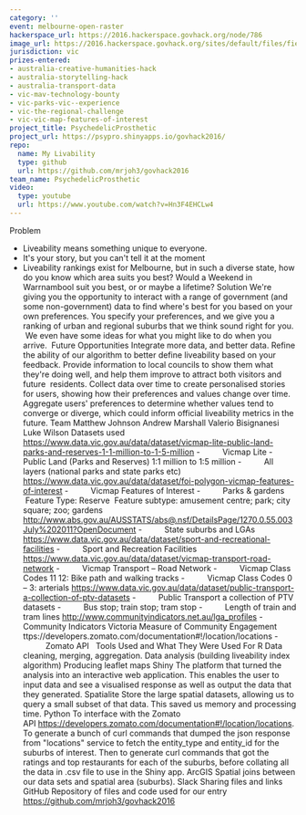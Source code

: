 ```yaml
---
category: ''
event: melbourne-open-raster
hackerspace_url: https://2016.hackerspace.govhack.org/node/786
image_url: https://2016.hackerspace.govhack.org/sites/default/files/field/image/logo_1.jpg
jurisdiction: vic
prizes-entered:
- australia-creative-humanities-hack
- australia-storytelling-hack
- australia-transport-data
- vic-mav-technology-bounty
- vic-parks-vic--experience
- vic-the-regional-challenge
- vic-vic-map-features-of-interest
project_title: PsychedelicProsthetic
project_url: https://psypro.shinyapps.io/govhack2016/
repo:
  name: My Livability
  type: github
  url: https://github.com/mrjoh3/govhack2016
team_name: PsychedelicProsthetic
video:
  type: youtube
  url: https://www.youtube.com/watch?v=Hn3F4EHCLw4
---
```


Problem
- Liveability means something unique to everyone.
- It's your story, but you can't tell it at the moment
- Liveability rankings exist for Melbourne, but in such a diverse state, how do you know which area suits you best? Would a Weekend in Warrnambool suit you best, or or maybe a lifetime?
Solution
We're giving you the opportunity to interact with a range of government (and some non-government) data to find where's best for you based on your own preferences. You specify your preferences, and we give you a ranking of urban and regional suburbs that we think sound right for you.  We even have some ideas for what you might like to do when you arrive. 
Future Opportunities
Integrate more data, and better data.
Refine the ability of our algorithm to better define liveability based on your feedback.
Provide information to local councils to show them what they're doing well, and help them improve to attract both visitors and future  residents.
Collect data over time to create personalised stories for users, showing how their preferences and values change over time.
Aggregate users' preferences to determine whether values tend to converge or diverge, which could inform official liveability metrics in the future.
Team
Matthew Johnson
Andrew Marshall
Valerio Bisignanesi
Luke Wilson​​​​​​​
Datasets used
https://www.data.vic.gov.au/data/dataset/vicmap-lite-public-land-parks-and-reserves-1-1-million-to-1-5-million
-          Vicmap Lite - Public Land (Parks and Reserves) 1:1 million to 1:5 million
-          All layers (national parks and state parks etc)
https://www.data.vic.gov.au/data/dataset/foi-polygon-vicmap-features-of-interest
-          Vicmap Features of Interest
-          Parks & gardens
 Feature Type: Reserve
 Feature subtype: amusement centre; park; city square; zoo; gardens
http://www.abs.gov.au/AUSSTATS/abs@.nsf/DetailsPage/1270.0.55.003July%202011?OpenDocument
-          State suburbs and LGAs
https://www.data.vic.gov.au/data/dataset/sport-and-recreational-facilities
-          Sport and Recreation Facilities
https://www.data.vic.gov.au/data/dataset/vicmap-transport-road-network
-          Vicmap Transport – Road Network
-          Vicmap Class Codes 11 12: Bike path and walking tracks
-          Vicmap Class Codes 0 – 3: arterials
https://www.data.vic.gov.au/data/dataset/public-transport-a-collection-of-ptv-datasets
-          Public Transport a collection of PTV datasets
-          Bus stop; train stop; tram stop
-          Length of train and tram lines
http://www.communityindicators.net.au/lga_profiles
-          Community Indicators Victoria Measure of Community Engagement
ttps://developers.zomato.com/documentation#!/location/locations
-          Zomato API
 
Tools Used and What They Were Used For
R
Data cleaning, merging, aggregation.
Data analysis (building liveability index algorithm)
Producing leaflet maps
Shiny
The platform that turned the analysis into an interactive web application.
This enables the user to input data and see a visualised response as well as output the data that they generated.
Spatialite
Store the large spatial datasets, allowing us to query a small subset of that data. This saved us memory and processing time.
Python
To interface with the Zomato API https://developers.zomato.com/documentation#!/location/locations.
To generate a bunch of curl commands that dumped the json response from "locations" service to fetch the entity_type and entity_id for the suburbs of interest.
Then to generate curl commands that got the ratings and top restaurants for each of the suburbs, before collating all the data in .csv file to use in the Shiny app.
ArcGIS
Spatial joins between our data sets and spatial area (suburbs).
Slack
Sharing files and links
GitHub
Repository of files and code used for our entry
https://github.com/mrjoh3/govhack2016